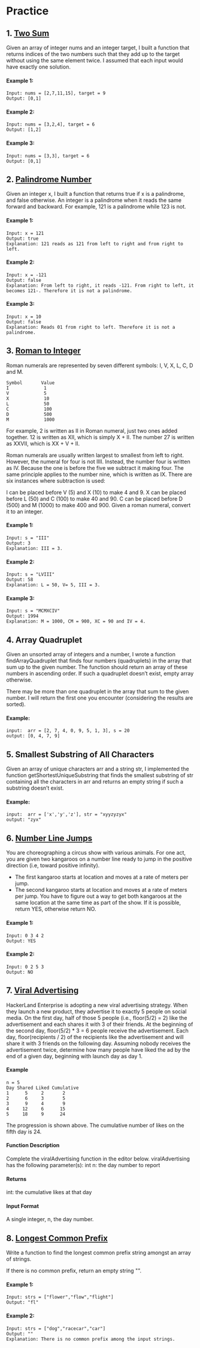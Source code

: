 # Practice

## 1. [Two Sum](https://leetcode.com/problems/two-sum/)
Given an array of integer nums and an integer target, I built a function that returns indices of the two numbers such that they add up to the target without using the same element twice. I assumed that each input would have exactly one solution.

#### Example 1:
    Input: nums = [2,7,11,15], target = 9
    Output: [0,1]
    
#### Example 2:
    Input: nums = [3,2,4], target = 6
    Output: [1,2]
    
#### Example 3:  
    Input: nums = [3,3], target = 6
    Output: [0,1]

## 2. [Palindrome Number](https://leetcode.com/problems/palindrome-number/)

Given an integer x, I built a function that returns true if x is a palindrome, and false otherwise. An integer is a palindrome when it reads the same forward and backward. For example, 121 is a palindrome while 123 is not.

#### Example 1:
    Input: x = 121
    Output: true
    Explanation: 121 reads as 121 from left to right and from right to left.

#### Example 2:
    Input: x = -121
    Output: false
    Explanation: From left to right, it reads -121. From right to left, it becomes 121-. Therefore it is not a palindrome.

#### Example 3:
    Input: x = 10
    Output: false
    Explanation: Reads 01 from right to left. Therefore it is not a palindrome.

## 3. [Roman to Integer](https://leetcode.com/problems/roman-to-integer/)
Roman numerals are represented by seven different symbols: I, V, X, L, C, D and M.

    Symbol       Value
    I             1
    V             5
    X             10
    L             50
    C             100
    D             500
    M             1000
For example, 2 is written as II in Roman numeral, just two ones added together. 12 is written as XII, which is simply X + II. The number 27 is written as XXVII, which is XX + V + II.

Roman numerals are usually written largest to smallest from left to right. However, the numeral for four is not IIII. Instead, the number four is written as IV. Because the one is before the five we subtract it making four. The same principle applies to the number nine, which is written as IX. There are six instances where subtraction is used:

I can be placed before V (5) and X (10) to make 4 and 9. 
X can be placed before L (50) and C (100) to make 40 and 90. 
C can be placed before D (500) and M (1000) to make 400 and 900.
Given a roman numeral, convert it to an integer.

#### Example 1:
    Input: s = "III"
    Output: 3
    Explanation: III = 3.

#### Example 2:
    Input: s = "LVIII"
    Output: 58
    Explanation: L = 50, V= 5, III = 3.

#### Example 3:
    Input: s = "MCMXCIV"
    Output: 1994
    Explanation: M = 1000, CM = 900, XC = 90 and IV = 4.


## 4. Array Quadruplet

Given an unsorted array of integers and a number, I wrote a function findArrayQuadruplet that finds four numbers (quadruplets) in the array that sum up to the given number. The function should return an array of these numbers in ascending order. If such a quadruplet doesn’t exist, empty array otherwise.

There may be more than one quadruplet in the array that sum to the given number. I will return the first one you encounter (considering the results are sorted).

#### Example:

    input:  arr = [2, 7, 4, 0, 9, 5, 1, 3], s = 20
    output: [0, 4, 7, 9]

## 5. Smallest Substring of All Characters

Given an array of unique characters arr and a string str, I implemented the function getShortestUniqueSubstring that finds the smallest substring of str containing all the characters in arr and returns an empty string if such a substring doesn’t exist.

#### Example:

    input:  arr = ['x','y','z'], str = "xyyzyzyx"
    output: "zyx"

## 6. [Number Line Jumps](https://www.hackerrank.com/challenges/kangaroo/problem)
You are choreographing a circus show with various animals. For one act, you are given two kangaroos on a number line ready to jump in the positive direction (i.e, toward positive infinity).
- The first kangaroo starts at location  and moves at a rate of  meters per jump.
- The second kangaroo starts at location  and moves at a rate of  meters per jump.
You have to figure out a way to get both kangaroos at the same location at the same time as part of the show. If it is possible, return YES, otherwise return NO.

#### Example 1:
    Input: 0 3 4 2
    Output: YES

#### Example 2:
    Input: 0 2 5 3
    Output: NO

## 7. [Viral Advertising](https://www.hackerrank.com/challenges/strange-advertising/copy-from/251554491)
HackerLand Enterprise is adopting a new viral advertising strategy. When they launch a new product, they advertise it to exactly 5 people on social media.
On the first day, half of those 5 people (i.e., floor(5/2) = 2) like the advertisement and each shares it with 3 of their friends. At the beginning of the second day, floor(5/2) * 3 = 6 people receive the advertisement.
Each day, floor(recipients / 2) of the recipients like the advertisement and will share it with 3 friends on the following day. Assuming nobody receives the advertisement twice, determine how many people have liked the ad by the end of a given day, beginning with launch day as day 1.
#### Example 
    n = 5
    Day Shared Liked Cumulative
    1      5     2       2
    2      6     3       5
    3      9     4       9
    4     12     6      15
    5     18     9      24
The progression is shown above. The cumulative number of likes on the fifth day is 24.
#### Function Description
Complete the viralAdvertising function in the editor below.
viralAdvertising has the following parameter(s):
int n: the day number to report
#### Returns
int: the cumulative likes at that day
#### Input Format
A single integer, n, the day number.

## 8. [Longest Common Prefix](https://leetcode.com/problems/longest-common-prefix/)
Write a function to find the longest common prefix string amongst an array of strings.

If there is no common prefix, return an empty string "".

#### Example 1:

    Input: strs = ["flower","flow","flight"]
    Output: "fl"
#### Example 2:

    Input: strs = ["dog","racecar","car"]
    Output: ""
    Explanation: There is no common prefix among the input strings.

